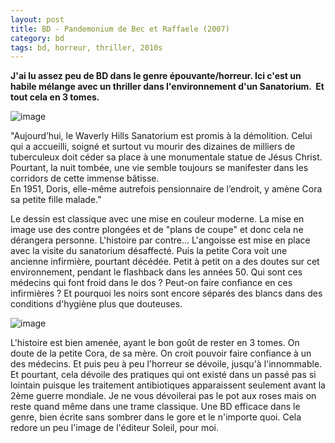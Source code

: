 ```yaml
---
layout: post
title: BD - Pandemonium de Bec et Raffaele (2007)
category: bd
tags: bd, horreur, thriller, 2010s
---
```

**J'ai lu assez peu de BD dans le genre épouvante/horreur. Ici c'est un habile mélange avec un thriller dans l'environnement d'un Sanatorium.  Et tout cela en 3 tomes.**

![image](https://cheziceman.files.wordpress.com/2018/11/pandemonium3.jpg)

"Aujourd’hui, le Waverly Hills Sanatorium est promis à la démolition. Celui qui a accueilli, soigné et surtout vu mourir des dizaines de milliers de tuberculeux doit céder sa place à une monumentale statue de Jésus Christ. Pourtant, la nuit tombée, une vie semble toujours se manifester dans les corridors de cette immense bâtisse.<br>En 1951, Doris, elle-même autrefois pensionnaire de l’endroit, y amène Cora sa petite fille malade."

Le dessin est classique avec une mise en couleur moderne. La mise en image use des contre plongées et de "plans de coupe" et donc cela ne dérangera personne. L'histoire par contre... L'angoisse est mise en place avec la visite du sanatorium désaffecté. Puis la petite Cora voit une ancienne infirmière, pourtant décédée. Petit à petit on a des doutes sur cet environnement, pendant le flashback dans les années 50. Qui sont ces médecins qui font froid dans le dos ? Peut-on faire confiance en ces infirmières ? Et pourquoi les noirs sont encore séparés des blancs dans des conditions d'hygiène plus que douteuses. 

![image](https://cheziceman.files.wordpress.com/2018/11/pandemonium1.jpg)

L'histoire est bien amenée, ayant le bon goût de rester en 3 tomes. On doute de la petite Cora, de sa mère. On croit pouvoir faire confiance à un des médecins. Et puis peu à peu l'horreur se dévoile, jusqu'à l'innommable. Et pourtant, cela dévoile des pratiques qui ont existé dans un passé pas si lointain puisque les traitement antibiotiques apparaissent seulement avant la 2ème guerre mondiale. Je ne vous dévoilerai pas le pot aux roses mais on reste quand même dans une trame classique. Une BD efficace dans le genre, bien écrite sans sombrer dans le gore et le n'importe quoi. Cela redore un peu l'image de l'éditeur Soleil, pour moi.
